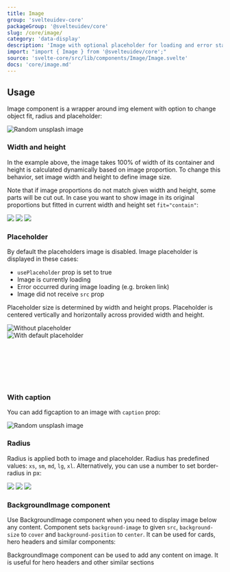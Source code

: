 ```yaml
---
title: Image
group: 'svelteuidev-core'
packageGroup: '@svelteuidev/core'
slug: /core/image/
category: 'data-display'
description: 'Image with optional placeholder for loading and error state'
import: "import { Image } from '@svelteuidev/core';"
source: 'svelte-core/src/lib/components/Image/Image.svelte'
docs: 'core/image.md'
---
```


<script lang="ts">
    import { BackgroundImage, Image, SimpleGrid, Text } from '@svelteuidev/core';
    import { Heading, Preview } from 'components';

    const url = "https://images.unsplash.com/photo-1511216335778-7cb8f49fa7a3?auto=format&fit=crop&w=720&q=80";
    const doggo = "https://images.unsplash.com/photo-1627552245715-77d79bbf6fe2?auto=format&fit=crop&w=640&q=80";

    const image = `
    <script>
        import { Image } from '@svelteuidev/core';
    <\/script>

    <Image
        radius="md"
        src={url}
        alt="Random unsplash image"
    \/>
    `;
    const sizeImage = `
    <script>
        import { Image } from '@svelteuidev/core';
    <\/script>

    <Image
        width={200}
        height={80}
        src={url}
    \/>
    <Image
        width={200}
        height={80}
        fit="contain"
        src={url}
    \/>
    <Image
        height={80}
        src={url}
    \/>
    `;
    const placeholderImage = `
    <script>
        import { Image } from '@svelteuidev/core';
    <\/script>

    <Image
        width={200}
        height={120}
        src={null}
        alt="Without placeholder"
    \/>
    <Image
        width={200}
        height={120}
        src={null}
        alt="With default placeholder"
        usePlaceholder
    \/>
    `;
    const captionImage = `
    <script>
        import { Image } from '@svelteuidev/core';
    <\/script>

    <Image
        radius="md"
        src={doggo}
        alt="Random unsplash image"
        caption="My dog begging for treats"
    \/>
    `;
    const radiusImage = `
    <script>
        import { Image } from '@svelteuidev/core';
    <\/script>

    <Image radius={0} src={doggo} \/>
    <Image radius={"lg"} src={doggo} \/>
    <Image radius={10} src={doggo} \/>
    `;
    const backgroundImage = `
    <script>
        import { BackgroundImage, Text } from '@svelteuidev/core';
    <\/script>

    <BackgroundImage
        src={url}
        radius="sm"
    >
        <Text color="#fff">
            BackgroundImage component can be used to add any content on image. It is useful for hero
            headers and other similar sections
        <\/Text>
    <\/BackgroundImage>
    `;
</script>

<Heading />

## Usage

Image component is a wrapper around img element with option to change object fit, radius and placeholder:

<Preview code={image}>
    <Image
      radius="md"
      src={url}
      alt="Random unsplash image"
    />
</Preview>

### Width and height

In the example above, the image takes 100% of width of its container and height is calculated dynamically based on image proportion. To change this behavior, set image width and height to define image size.

Note that if image proportions do not match given width and height, some parts will be cut out. In case you want to show image in its original proportions but fitted in current width and height set `fit="contain"`:

<Preview code={sizeImage}>
    <SimpleGrid cols={3}>
        <Image
            width={200}
            height={80}
            src={url}
        />
        <Image
            width={200}
            height={80}
            fit="contain"
            src={url}
        />
        <Image
            height={80}
            src={url}
        />
    </SimpleGrid>
</Preview>

### Placeholder

By default the placeholders image is disabled. Image placeholder is displayed in these cases:

* `usePlaceholder` prop is set to true
* Image is currently loading
* Error occurred during image loading (e.g. broken link)
* Image did not receive `src` prop

Placeholder size is determined by width and height props. Placeholder is centered vertically and horizontally across provided width and height.

<Preview code={placeholderImage}>
    <SimpleGrid cols={2}>
        <Image
            width={200}
            height={120}
            src={null}
            alt="Without placeholder"
        />
        <div style="width: 200px; height: 120px">
            <Image
                width={200}
                height={120}
                src={null}
                alt="With default placeholder"
                usePlaceholder
            />
        </div>
    </SimpleGrid>
</Preview>

### With caption

You can add figcaption to an image with `caption` prop:

<Preview code={captionImage}>
    <SimpleGrid cols={1}>
        <Image
            radius="md"
            src={doggo}
            alt="Random unsplash image"
            caption="My dog begging for treats"
        />
    </SimpleGrid>
</Preview>

### Radius

Radius is applied both to image and placeholder. Radius has predefined values: `xs`, `sm`, `md`, `lg`, `xl`. Alternatively, you can use a number to set border-radius in px:

<Preview code={radiusImage}>
    <SimpleGrid cols={3}>
        <Image radius={0} src={doggo} />
        <Image radius={"lg"} src={doggo} />
        <Image radius={10} src={doggo} />
    </SimpleGrid>
</Preview>

### BackgroundImage component

Use BackgroundImage component when you need to display image below any content. Component sets `background-image` to given `src`, `background-size` to `cover` and `background-position` to `center`. It can be used for cards, hero headers and similar components:

<Preview code={backgroundImage}>
    <BackgroundImage
        src={url}
        radius="sm"
    >
        <Text color="#fff">
        BackgroundImage component can be used to add any content on image. It is useful for hero
        headers and other similar sections
        </Text>
    </BackgroundImage>
</Preview>